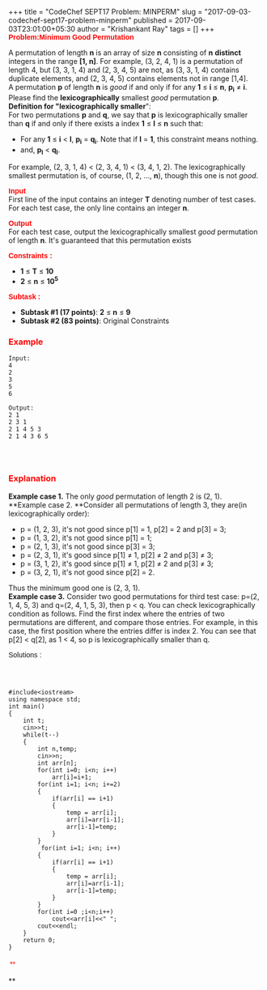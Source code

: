 +++
title = "CodeChef SEPT17  Problem: MINPERM"
slug = "2017-09-03-codechef-sept17-problem-minperm"
published = 2017-09-03T23:01:00+05:30
author = "Krishankant Ray"
tags = []
+++
<span style="color: red;">**<span
style="font-family: &quot;verdana&quot; , sans-serif;">Problem:Minimum
Good Permutation</span>**</span>  
  
A permutation of length **n** is an array of size **n** consisting of
**n** **distinct** integers in the range **\[1, n\]**. For example, (3,
2, 4, 1) is a permutation of length 4, but (3, 3, 1, 4) and (2, 3, 4, 5)
are not, as (3, 3, 1, 4) contains duplicate elements, and (2, 3, 4, 5)
contains elements not in range \[1,4\].  
A permutation **p** of length **n** is *good* if and only if for any
**1** ≤ **i** ≤ **n**, **p<sub>i</sub>** ≠ **i**.  
Please find the **lexicographically** smallest *good* permutation
**p**.  
**Definition for "lexicographically smaller**":  
For two permutations **p** and **q**, we say that **p** is
lexicographically smaller than **q** if and only if there exists a index
**1** ≤ **l** ≤ **n** such that:  

-   For any **1** ≤ **i** &lt; **l**, **p<sub>i</sub>** =
    **q<sub>i</sub>**. Note that if **l** = **1**, this constraint means
    nothing.
-   and, **p<sub>l</sub>** &lt; **q<sub>l</sub>**.

For example, (2, 3, 1, 4) &lt; (2, 3, 4, 1) &lt; (3, 4, 1, 2). The
lexicographically smallest permutation is, of course, (1, 2, ...,
**n**), though this one is not *good*.  
  
<span style="font-family: &quot;verdana&quot; , sans-serif;">**<span
style="color: red;">Input </span>**</span>  
First line of the input contains an integer **T** denoting number of
test cases.  
For each test case, the only line contains an integer **n**.  
  
<span style="font-family: &quot;verdana&quot; , sans-serif;">**<span
style="color: red;">Output </span>**</span>  
For each test case, output the lexicographically smallest *good*
permutation of length **n**. It's guaranteed that this permutation
exists  
  
<span style="color: red;"><span
style="font-family: &quot;verdana&quot; , sans-serif;">**Constraints
:**</span></span>  
  

-   **1** ≤ **T** ≤ **10**
-   **2** ≤ **n** ≤ **10<sup>5</sup>**

<span style="font-family: &quot;verdana&quot; , sans-serif;"><span
style="color: red;">**Subtask :**</span></span>

-   **Subtask #1 (17 points)**: **2** ≤ **n** ≤ **9**
-   **Subtask #2 (83 points)**: Original Constraints

### <span style="color: red;">Example</span>

    Input:
    4
    2
    3
    5
    6

    Output:
    2 1
    2 3 1
    2 1 4 5 3
    2 1 4 3 6 5

### <span style="color: red;"> </span>

  

### <span style="color: red;">Explanation</span>

**Example case 1.** The only *good* permutation of length 2 is (2, 1).  
**Example case 2. **Consider all permutations of length 3, they are(in
lexicographically order):  

-   p = (1, 2, 3), it's not good since p\[1\] = 1, p\[2\] = 2 and p\[3\]
    = 3;
-   p = (1, 3, 2), it's not good since p\[1\] = 1;
-   p = (2, 1, 3), it's not good since p\[3\] = 3;
-   p = (2, 3, 1), it's good since p\[1\] ≠ 1, p\[2\] ≠ 2 and p\[3\] ≠
    3;
-   p = (3, 1, 2), it's good since p\[1\] ≠ 1, p\[2\] ≠ 2 and p\[3\] ≠
    3;
-   p = (3, 2, 1), it's not good since p\[2\] = 2.

Thus the minimum good one is (2, 3, 1).  
**Example case 3.** Consider two good permutations for third test case:
p=(2, 1, 4, 5, 3) and q=(2, 4, 1, 5, 3), then p &lt; q. You can check
lexicographically condition as follows. Find the first index where the
entries of two permutations are different, and compare those entries.
For example, in this case, the first position where the entries differ
is index 2. You can see that p\[2\] &lt; q\[2\], as 1 &lt; 4, so p is
lexicographically smaller than q.  
  
  
**<span style="color: red;">**<span
style="font-family: &quot;verdana&quot; , sans-serif;">Solutions
:</span>**</span>**  
  
  
  

###   <span style="color: red;"> </span>

    #include<iostream>
    using namespace std;
    int main()
    {
        int t;
        cin>>t;
        while(t--)
        {
            int n,temp;
            cin>>n;
            int arr[n];
            for(int i=0; i<n; i++)
                arr[i]=i+1;
            for(int i=1; i<n; i+=2)
            {
                if(arr[i] == i+1)
                {
                    temp = arr[i];
                    arr[i]=arr[i-1];
                    arr[i-1]=temp;
                }
            }
             for(int i=1; i<n; i++)
            {
                if(arr[i] == i+1)
                {
                    temp = arr[i];
                    arr[i]=arr[i-1];
                    arr[i-1]=temp;
                }
            } 
            for(int i=0 ;i<n;i++)
                cout<<arr[i]<<" ";
            cout<<endl;
        }
        return 0;
    } 

**<sup> </sup>**<span style="color: red;"><span
style="font-family: &quot;verdana&quot; , sans-serif;">** **</span></span>  
<span style="font-family: &quot;verdana&quot; , sans-serif;">**<span
style="color: red;"> </span>**</span>  
<span style="color: red;">**<span
style="font-family: &quot;verdana&quot; , sans-serif;"></span>**</span>
